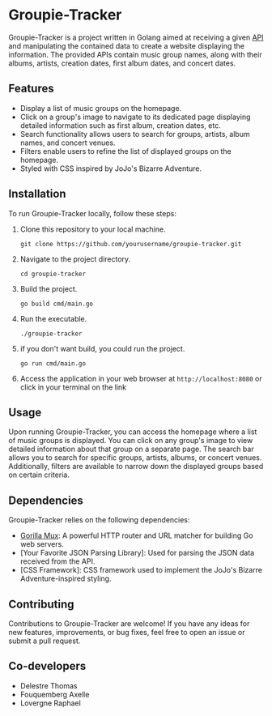# Groupie-Tracker

Groupie-Tracker is a project written in Golang aimed at receiving a given [API](https://groupietrackers.herokuapp.com/api) and manipulating the contained data to create a website displaying the information. The provided APIs contain music group names, along with their albums, artists, creation dates, first album dates, and concert dates.

## Features

- Display a list of music groups on the homepage.
- Click on a group's image to navigate to its dedicated page displaying detailed information such as first album, creation dates, etc.
- Search functionality allows users to search for groups, artists, album names, and concert venues.
- Filters enable users to refine the list of displayed groups on the homepage.
- Styled with CSS inspired by JoJo's Bizarre Adventure.

## Installation

To run Groupie-Tracker locally, follow these steps:

1. Clone this repository to your local machine.
   ```
   git clone https://github.com/yourusername/groupie-tracker.git
   ```
2. Navigate to the project directory.
   ```
   cd groupie-tracker
   ```
3. Build the project.
   ```
   go build cmd/main.go
   ```
4. Run the executable.
   ```
   ./groupie-tracker
   ```
5. if you don't want build, you could run the project.
   ```
   go run cmd/main.go
   ```
6. Access the application in your web browser at `http://localhost:8080` or click in your terminal on the link

## Usage

Upon running Groupie-Tracker, you can access the homepage where a list of music groups is displayed. You can click on any group's image to view detailed information about that group on a separate page. The search bar allows you to search for specific groups, artists, albums, or concert venues. Additionally, filters are available to narrow down the displayed groups based on certain criteria.

## Dependencies

Groupie-Tracker relies on the following dependencies:

- [Gorilla Mux](https://github.com/gorilla/mux): A powerful HTTP router and URL matcher for building Go web servers.
- [Your Favorite JSON Parsing Library]: Used for parsing the JSON data received from the API.
- [CSS Framework]: CSS framework used to implement the JoJo's Bizarre Adventure-inspired styling.

## Contributing

Contributions to Groupie-Tracker are welcome! If you have any ideas for new features, improvements, or bug fixes, feel free to open an issue or submit a pull request.

## Co-developers

- Delestre Thomas
- Fouquemberg Axelle
- Lovergne Raphael